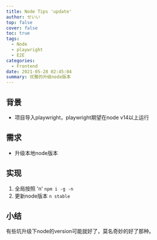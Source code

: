 ```yaml
---
title: Node Tips 'update'
author: せいい
top: false
cover: false
toc: true
tags:
  - Node
  - playwright
  - E2E
categories:
  - Frontend
date: 2021-05-28 02:45:04
summary: 优雅的升级node版本
---
```


## 背景
* 项目导入playwright，playwright期望在node v14以上运行

## 需求
* 升级本地node版本

## 实现
1. 全局按照 'n' ` npm i -g -n `
2. 更新node版本 ` n stable `

## 小结
有些坑升级下node的version可能就好了，莫名奇妙的好了那种。
   